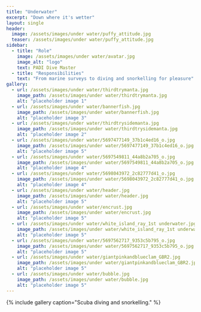 ```yaml
---
title: "Underwater"
excerpt: "Down where it's wetter"
layout: single
header:
  image: /assets/images/under water/puffy_attitude.jpg
  teaser: /assets/images/under water/puffy_attitude.jpg
sidebar:
  - title: "Role"
    image: /assets/images/under water/avatar.jpg
    image_alt: "logo"
    text: PADI Dive Master
  - title: "Responsibilities"
    text: "From marine surveys to diving and snorkelling for pleasure"
gallery:
  - url: /assets/images/under water/thirdtrymanta.jpg
    image_path: /assets/images/under water/thirdtrymanta.jpg
    alt: "placeholder image 1"
  - url: /assets/images/under water/bannerfish.jpg
    image_path: /assets/images/under water/bannerfish.jpg
    alt: "placeholder image 3"
  - url: /assets/images/under water/thirdtrysidemanta.jpg
    image_path: /assets/images/under water/thirdtrysidemanta.jpg
    alt: "placeholder image 2"
  - url: /assets/images/under water/5697477149_37b1c4ed16_o.jpg
    image_path: /assets/images/under water/5697477149_37b1c4ed16_o.jpg
    alt: "placeholder image 5"
  - url: /assets/images/under water/5697549811_44a8b2a705_o.jpg
    image_path: /assets/images/under water/5697549811_44a8b2a705_o.jpg
    alt: "placeholder image 4"
  - url: /assets/images/under water/5698043972_2c82777d41_o.jpg
    image_path: /assets/images/under water/5698043972_2c82777d41_o.jpg
    alt: "placeholder image 4"
  - url: /assets/images/under water/header.jpg
    image_path: /assets/images/under water/header.jpg
    alt: "placeholder image 5"
  - url: /assets/images/under water/encrust.jpg
    image_path: /assets/images/under water/encrust.jpg
    alt: "placeholder image 5"
  - url: /assets/images/under water/white_island_ray_1st underwater.jpg
    image_path: /assets/images/under water/white_island_ray_1st underwater.jpg
    alt: "placeholder image 5"
  - url: /assets/images/under water/5697562717_9353c5b795_o.jpg
    image_path: /assets/images/under water/5697562717_9353c5b795_o.jpg
    alt: "placeholder image 5"
  - url: /assets/images/under water/giantpinkandblueclam_GBR2.jpg
    image_path: /assets/images/under water/giantpinkandblueclam_GBR2.jpg
    alt: "placeholder image 5"
  - url: /assets/images/under water/bubble.jpg
    image_path: /assets/images/under water/bubble.jpg
    alt: "placeholder image 5"
---
```




{% include gallery caption="Scuba diving and snorkelling." %}

